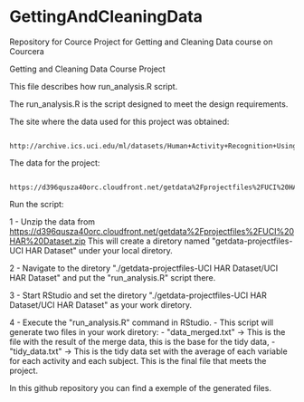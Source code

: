 # GettingAndCleaningData
Repository for Cource Project for Getting and Cleaning Data course on Courcera

Getting and Cleaning Data Course Project

This file describes how run_analysis.R script.

The run_analysis.R is the script designed to meet the design requirements.

The site where the data used for this project was obtained:

      http://archive.ics.uci.edu/ml/datasets/Human+Activity+Recognition+Using+Smartphones
      
The data for the project:
      
      https://d396qusza40orc.cloudfront.net/getdata%2Fprojectfiles%2FUCI%20HAR%20Dataset.zip

Run the script:

1 - Unzip the data from https://d396qusza40orc.cloudfront.net/getdata%2Fprojectfiles%2FUCI%20HAR%20Dataset.zip 
    This will create a diretory named "getdata-projectfiles-UCI HAR Dataset" under your local diretory.
    
2 - Navigate to the diretory "./getdata-projectfiles-UCI HAR Dataset/UCI HAR Dataset" and put the "run_analysis.R" script there.

3 - Start RStudio and set the diretory "./getdata-projectfiles-UCI HAR Dataset/UCI HAR Dataset" as your work diretory.

4 - Execute the "run_analysis.R" command in RStudio.
    - This script will generate two files in your work diretory:
                   - "data_merged.txt" -> This is the file with the result of the merge data, this is the base for the tidy data,
                   - "tidy_data.txt"   -> This is the tidy data set with the average of each variable for each activity and each subject.
                                          This is the final file that meets the project.
                                          
In this github repository you can find a exemple of the generated files.                                          




